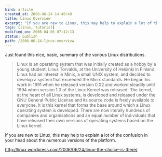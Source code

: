 ```yaml
---
kind: article
created_at: 2006-06-24 14:40:49
title: Linux Overview
excerpt: "If you are new to Linux, this may help to explain a lot of the confusion in your head about the numerous versions of the platform."
tags: [linux, tutorial]
modified_on: 2008-04-05 07:12:13
status: publish 
path: /2006-06-24-linux-overview
---
```


Just found this nice, basic, summary of the various Linux distributions.  <blockquote class="large">
Linux is an operating system that was initially created as a hobby by a young student, Linus Torvalds, at the University of Helsinki in Finland. Linus had an interest in Minix, a small UNIX system, and decided to develop a system that exceeded the Minix standards. He began his work in 1991 when he released version 0.02 and worked steadily until 1994 when version 1.0 of the Linux Kernel was released. The kernel, at the heart of all Linux systems, is developed and released under the GNU General Public License and its source code is freely available to everyone. It is this kernel that forms the base around which a Linux operating system is developed. There are now literally hundreds of companies and organisations and an equal number of individuals that have released their own versions of operating systems based on the Linux kernel.
</blockquote>

If you are new to Linux, this may help to explain a lot of the confusion in your head about the numerous versions of the platform. 

<a href="http://linux.wordpress.com/2006/06/24/linux-the-choice-is-there/">http://linux.wordpress.com/2006/06/24/linux-the-choice-is-there/</a>